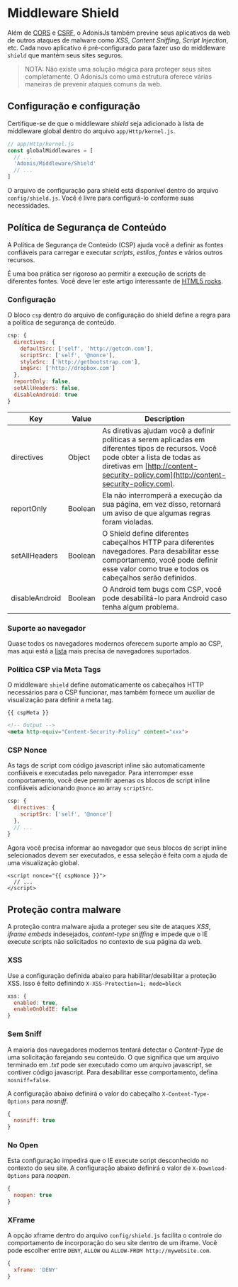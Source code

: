 # Middleware Shield

Além de [CORS](/markdown/09-security/02-cors.md) e [CSRF](/markdown/09-security/03-csrf-protection.md), o AdonisJs também previne seus aplicativos da web de outros ataques de malware como *XSS*, *Content Sniffing*, *Script Injection*, etc. Cada novo aplicativo é pré-configurado para fazer uso do middleware `shield` que mantém seus sites seguros.

> NOTA: Não existe uma solução mágica para proteger seus sites completamente. O AdonisJs como uma estrutura oferece várias maneiras de prevenir ataques comuns da web.

## Configuração e configuração
Certifique-se de que o middleware *shield* seja adicionado à lista de middleware global dentro do arquivo `app/Http/kernel.js`.

```js
// app/Http/kernel.js
const globalMiddlewares = [
  // ...
  'Adonis/Middleware/Shield'
  // ...
]
```

O arquivo de configuração para shield está disponível dentro do arquivo `config/shield.js`. Você é livre para configurá-lo conforme suas necessidades.

## Política de Segurança de Conteúdo
A Política de Segurança de Conteúdo (CSP) ajuda você a definir as fontes confiáveis ​​para carregar e executar *scripts*, *estilos*, *fontes* e vários outros recursos.

É uma boa prática ser rigoroso ao permitir a execução de scripts de diferentes fontes. Você deve ler este artigo interessante de [HTML5 rocks](http://www.html5rocks.com/en/tutorials/security/content-security-policy).

### Configuração
O bloco `csp` dentro do arquivo de configuração do shield define a regra para a política de segurança de conteúdo.

```js
csp: {
  directives: {
    defaultSrc: ['self', 'http://getcdn.com'],
    scriptSrc: ['self', '@nonce'],
    styleSrc: ['http://getbootstrap.com'],
    imgSrc: ['http://dropbox.com']
  },
  reportOnly: false,
  setAllHeaders: false,
  disableAndroid: true
}
```

| Key             | Value   | Description |
|-----------------|---------|-------------|
| directives      | Object  | As diretivas ajudam você a definir políticas a serem aplicadas em diferentes tipos de recursos. Você pode obter a lista de todas as diretivas em [http://content-security-policy.com](http://content-security-policy.com).  |
| reportOnly      | Boolean | Ela não interromperá a execução da sua página, em vez disso, retornará um aviso de que algumas regras foram violadas.  |
| setAllHeaders   | Boolean | O Shield define diferentes cabeçalhos HTTP para diferentes navegadores. Para desabilitar esse comportamento, você pode definir esse valor como true e todos os cabeçalhos serão definidos.  |
| disableAndroid  | Boolean | O Android tem bugs com CSP, você pode desabilitá-lo para Android caso tenha algum problema.  |

### Suporte ao navegador
Quase todos os navegadores modernos oferecem suporte amplo ao CSP, mas aqui está a [lista](http://caniuse.com/#feat=contentsecuritypolicy) mais precisa de navegadores suportados.

### Política CSP via Meta Tags
O middleware `shield` define automaticamente os cabeçalhos HTTP necessários para o CSP funcionar, mas também fornece um auxiliar de visualização para definir a meta tag.

```twig
{{ cspMeta }}
```

```html
<!-- Output -->
<meta http-equiv="Content-Security-Policy" content="xxx">
```

### CSP Nonce
As tags de script com código javascript inline são automaticamente confiáveis ​​e executadas pelo navegador. Para interromper esse comportamento, você deve permitir apenas os blocos de script inline confiáveis ​​adicionando `@nonce` ao array `scriptSrc`.

```js
csp: {
  directives: {
    scriptSrc: ['self', '@nonce']
  },
  // ...
}
```

Agora você precisa informar ao navegador que seus blocos de script inline selecionados devem ser executados, e essa seleção é feita com a ajuda de uma visualização global.

```twig
<script nonce="{{ cspNonce }}">
  // ...
</script>
```

## Proteção contra malware
A proteção contra malware ajuda a proteger seu site de ataques *XSS*, *iframe embeds* indesejados, *content-type sniffing* e impede que o IE execute scripts não solicitados no contexto de sua página da web.

### XSS
Use a configuração definida abaixo para habilitar/desabilitar a proteção XSS. Isso é feito definindo `X-XSS-Protection=1; mode=block`

```js
xss: {
  enabled: true,
  enableOnOldIE: false
}
```

### Sem Sniff
A maioria dos navegadores modernos tentará detectar o *Content-Type* de uma solicitação farejando seu conteúdo. O que significa que um arquivo terminado em *.txt* pode ser executado como um arquivo javascript, se contiver código javascript. Para desabilitar esse comportamento, defina `nosniff=false`.

A configuração abaixo definirá o valor do cabeçalho `X-Content-Type-Options` para *nosniff*.

```js
{
  nosniff: true
}
```

### No Open
Esta configuração impedirá que o IE execute script desconhecido no contexto do seu site. A configuração abaixo definirá o valor de `X-Download-Options` para *noopen*.

```js
{
  noopen: true
}
```

### XFrame
A opção xframe dentro do arquivo `config/shield.js` facilita o controle do comportamento de incorporação do seu site dentro de um iframe. Você pode escolher entre `DENY`, `ALLOW` ou `ALLOW-FROM http://mywebsite.com`.

```js
{
  xframe: 'DENY'
}
```
